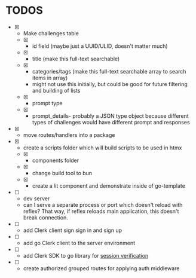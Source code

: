 # TODOS

- [x] - Make challenges table
  - [x] - id field (maybe just a UUID/ULID, doesn't matter much)
  - [x] - title (make this full-text searchable)
  - [x] - categories/tags (make this full-text searchable array to search items in array)
    - might not use this initially, but could be good for future filtering and building of lists
  - [x] - prompt type
  - [x] - prompt_details- probably a JSON type object because different types of challenges would have different prompt and responses

- [x] - move routes/handlers into a package

- [x] - create a scripts folder which will build scripts to be used in htmx
  - [x] - components folder
  - [x] - change build tool to bun
  - [x] - create a lit component and demonstrate inside of go-template

- [ ] - dev server
  - can I serve a separate process or port which doesn't reload with reflex? That way, if reflex reloads main application, this doesn't break connection.

- [ ] - add Clerk client sign sign in and sign up
- [ ] - add go Clerk client to the server environment
- [ ] - add Clerk SDK to go library for [session verification](https://clerk.com/docs/references/go/verifying-sessions)
- [ ] - create authorized grouped routes for applying auth middleware
